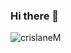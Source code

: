 ### Hi there 👋

![crislaneM](https://user-images.githubusercontent.com/65194421/159018420-4c40c028-2df5-41a7-a8c8-7dc635da35f4.gif)
